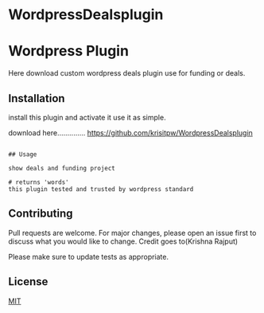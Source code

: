 # WordpressDealsplugin
# Wordpress Plugin

Here download custom wordpress deals plugin use for funding or deals.

## Installation

install this plugin and activate it use it as simple.

download here..............
https://github.com/krisitpw/WordpressDealsplugin
```

## Usage

show deals and funding project

# returns 'words'
this plugin tested and trusted by wordpress standard
```

## Contributing
Pull requests are welcome. For major changes, please open an issue first to discuss what you would like to change. Credit goes to(Krishna Rajput)

Please make sure to update tests as appropriate.

## License
[MIT](https://choosealicense.com/licenses/mit/)
